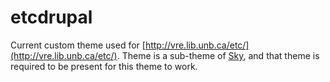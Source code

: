 # etcdrupal
Current custom theme used for [http://vre.lib.unb.ca/etc/](http://vre.lib.unb.ca/etc/). Theme is a sub-theme of [Sky](http://drupal.org/project/sky), and that theme is required to be present for this theme to work.

